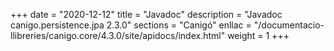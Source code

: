 +++
date        = "2020-12-12"
title       = "Javadoc"
description = "Javadoc canigo.persistence.jpa 2.3.0"
sections    = "Canigó"
enllac		= "/documentacio-llibreries/canigo.core/4.3.0/site/apidocs/index.html"
weight		= 1
+++
